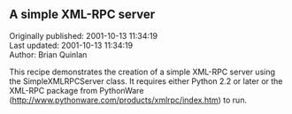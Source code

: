 ## A simple XML-RPC server  
Originally published: 2001-10-13 11:34:19  
Last updated: 2001-10-13 11:34:19  
Author: Brian Quinlan  
  
This recipe demonstrates the creation of a simple XML-RPC server using the SimpleXMLRPCServer class. It requires either Python 2.2 or later or the XML-RPC package from PythonWare (http://www.pythonware.com/products/xmlrpc/index.htm) to run.
